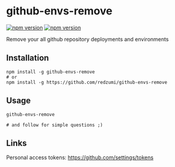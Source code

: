 # github-envs-remove
[![npm version](https://badge.fury.io/js/github-envs-remove.svg)](https://badge.fury.io/js/github-envs-remove)
[![npm version](https://david-dm.org/redzumi/github-envs-remove.svg)](https://david-dm.org/redzumi/github-envs-remove)

Remove your all github repository deployments and environments

## Installation
```
npm install -g github-envs-remove
# or
npm install -g https://github.com/redzumi/github-envs-remove
```

## Usage
```
github-envs-remove

# and follow for simple questions ;)
```

## Links
Personal access tokens:
https://github.com/settings/tokens
